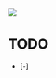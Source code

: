 <img src="https://cdn.discordapp.com/attachments/1197165183253102704/1260955539265814628/OIG2.Au9yXdqRP45v1E6Bh.jpg?ex=669133db&is=668fe25b&hm=d96455fd9ad4273a8ec2aeb905e718c235623ee6086961206d9c13a850f7005f">

# TODO
- [-]
